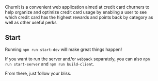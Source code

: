 ChurnIt is a convenient web application aimed at credit card churners to help organize and optimize credit card usage by enabling a user to see
which credit card has the highest rewards and points back by category as well as other useful perks

## Start

Running `npm run start-dev` will make great things happen!

If you want to run the server and/or `webpack` separately, you can also
`npm run start-server` and `npm run build-client`.

From there, just follow your bliss.
